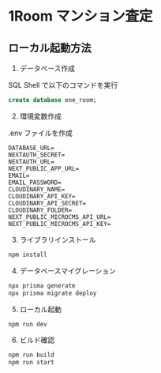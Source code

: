 # 1Room マンション査定

## ローカル起動方法

1. データベース作成

SQL Shell で以下のコマンドを実行

```sql
create database one_room;
```

2. 環境変数作成

.env ファイルを作成

```env
DATABASE_URL=
NEXTAUTH_SECRET=
NEXTAUTH_URL=
NEXT_PUBLIC_APP_URL=
EMAIL=
EMAIL_PASSWORD=
CLOUDINARY_NAME=
CLOUDINARY_API_KEY=
CLOUDINARY_API_SECRET=
CLOUDINARY_FOLDER=
NEXT_PUBLIC_MICROCMS_API_URL=
NEXT_PUBLIC_MICROCMS_API_KEY=
```

3. ライブラリインストール

```bash
npm install
```

4. データベースマイグレーション

```bash
npx prisma generate
npx prisma migrate deploy
```

5. ローカル起動

```bash
npm run dev
```

6. ビルド確認

```bash
npm run build
npm run start
```
